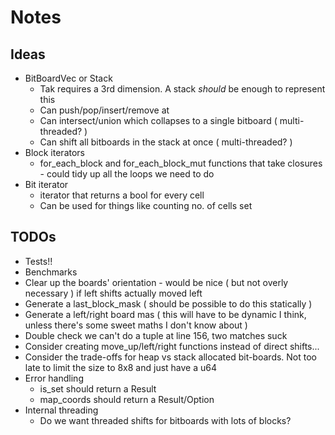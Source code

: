 # Notes

## Ideas
- BitBoardVec or Stack
  - Tak requires a 3rd dimension. A stack *should* be enough to represent this
  - Can push/pop/insert/remove at
  - Can intersect/union which collapses to a single bitboard ( multi-threaded? )
  - Can shift all bitboards in the stack at once ( multi-threaded? )
- Block iterators
  - for_each_block and for_each_block_mut functions that take closures - could tidy up all the loops we need to do
- Bit iterator
  - iterator that returns a bool for every cell
  - Can be used for things like counting no. of cells set

## TODOs

- Tests!!
- Benchmarks
- Clear up the boards' orientation - would be nice ( but not overly necessary ) if left shifts actually moved left
- Generate a last_block_mask ( should be possible to do this statically )
- Generate a left/right board mas ( this will have to be dynamic I think, unless there's some sweet maths I don't know about )
- Double check we can't do a tuple at line 156, two matches suck
- Consider creating move_up/left/right functions instead of direct shifts...
- Consider the trade-offs for heap vs stack allocated bit-boards. Not too late to limit the size to 8x8 and just have a u64
- Error handling
  -  is_set should return a Result
  -  map_coords should return a Result/Option
-  Internal threading
   -  Do we want threaded shifts for bitboards with lots of blocks?

